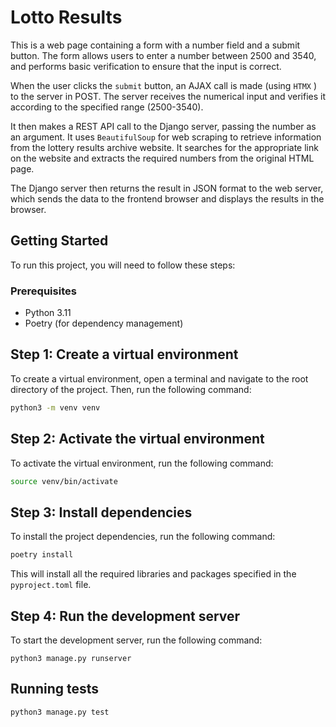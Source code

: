 # Lotto Results

This is a web page containing a form with a number field and a submit button. The form allows users to enter a number between 2500 and 3540, and performs basic verification to ensure that the input is correct.

When the user clicks the `submit` button, an AJAX call is made (using `HTMX` ) to the server in POST.
The server receives the numerical input and verifies it according to the specified range (2500-3540).

It then makes a REST API call to the Django server, passing the number as an argument. It uses `BeautifulSoup` for web scraping to retrieve information from the lottery results archive website. It searches for the appropriate link on the website and extracts the required numbers from the original HTML page.

The Django server then returns the result in JSON format to the web server, which sends the data to the frontend browser and displays the results in the browser.

## Getting Started

To run this project, you will need to follow these steps:

### Prerequisites

* Python 3.11
* Poetry (for dependency management)

## Step 1: Create a virtual environment

To create a virtual environment, open a terminal and navigate to the root directory of the project. Then, run the following command:

```bash
python3 -m venv venv
```

## Step 2: Activate the virtual environment

To activate the virtual environment, run the following command:

```bash
source venv/bin/activate
```

## Step 3: Install dependencies

To install the project dependencies, run the following command:

```bash
poetry install
```

This will install all the required libraries and packages specified in the `pyproject.toml` file.

## Step 4: Run the development server

To start the development server, run the following command:

```python3
python3 manage.py runserver
```

## Running tests

```python
python3 manage.py test
```
